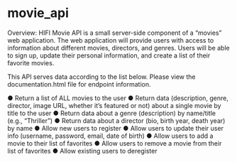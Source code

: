 # movie_api
 
Overview: HIFI Movie API is a small server-side component of a “movies” web application. The web application will provide users with access to information about different movies, directors, and genres. Users will be able to sign up, update their personal information, and create a list of their favorite movies.

This API serves data according to the list below. Please view the documentation.html file for endpoint information. 

● Return a list of ALL movies to the user
● Return data (description, genre, director, image URL, whether it’s featured or not) about a
single movie by title to the user
● Return data about a genre (description) by name/title (e.g., “Thriller”)
● Return data about a director (bio, birth year, death year) by name
● Allow new users to register
● Allow users to update their user info (username, password, email, date of birth)
● Allow users to add a movie to their list of favorites
● Allow users to remove a movie from their list of favorites
● Allow existing users to deregister